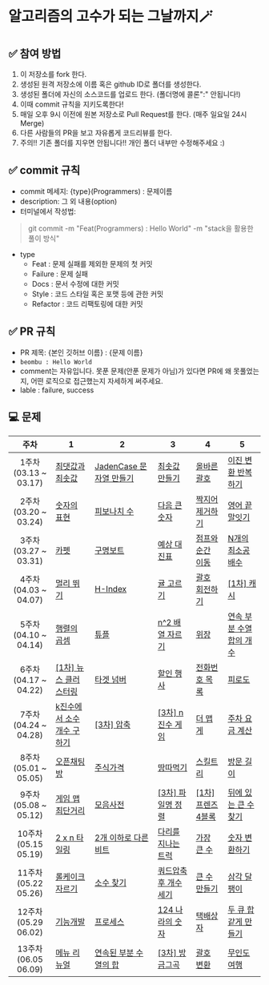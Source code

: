 # 알고리즘의 고수가 되는 그날까지🪄

## ✅ 참여 방법

1. 이 저장소를 fork 한다.
2. 생성된 원격 저장소에 이름 혹은 github ID로 폴더를 생성한다.
3. 생성된 폴더에 자신의 소스코드를 업로드 한다. (폴더명에 콜론":" 안됩니다!)
4. 이때 commit 규칙을 지키도록한다!
5. 매일 오후 9시 이전에 원본 저장소로 Pull Request를 한다. (매주 일요일 24시 Merge)
6. 다른 사람들의 PR을 보고 자유롭게 코드리뷰를 한다.
7. 주의!! 기존 폴더를 지우면 안됩니다!! 개인 폴더 내부만 수정해주세요 :)


## ✅ commit 규칙

- commit 메세지: {type}(Programmers) : 문제이름
- description: 그 외 내용(option)
- 터미널에서 작성법:

> git commit -m "Feat(Programmers) : Hello World" -m "stack을 활용한 풀이 방식"

- type
  - Feat : 문제 실패를 제외한 문제의 첫 커밋
  - Failure : 문제 실패
  - Docs : 문서 수정에 대한 커밋
  - Style : 코드 스타일 혹은 포맷 등에 관한 커밋
  - Refactor : 코드 리팩토링에 대한 커밋
  
  
## ✅ PR 규칙
- PR 제목: {본인 깃허브 이름} : {문제 이름}
- `beombu : Hello World`
- comment는 자유입니다. 못푼 문제(안푼 문제가 아님)가 있다면 PR에 왜 못풀었는지, 어떤 로직으로 접근했는지 자세하게 써주세요.
- lable : failure, success



## 💻 문제
| 주차 | 1 | 2 | 3 | 4 | 5 |
|:---:|---|---|---|---|---|
| 1주차</br>(03.13 ~ 03.17) | [최댓값과 최솟값](https://school.programmers.co.kr/learn/courses/30/lessons/12939) | [JadenCase 문자열 만들기](https://school.programmers.co.kr/learn/courses/30/lessons/12951) | [최솟값 만들기](https://school.programmers.co.kr/learn/courses/30/lessons/12941) | [올바른 괄호](https://school.programmers.co.kr/learn/courses/30/lessons/12909) | [이진 변환 반복하기](https://school.programmers.co.kr/learn/courses/30/lessons/70129) |
| 2주차</br>(03.20 ~ 03.24) | [숫자의 표현](https://school.programmers.co.kr/learn/courses/30/lessons/12924) | [피보나치 수](https://school.programmers.co.kr/learn/courses/30/lessons/12945) | [다음 큰 숫자](https://school.programmers.co.kr/learn/courses/30/lessons/12911) | [짝지어 제거하기](https://school.programmers.co.kr/learn/courses/30/lessons/12973) | [영어 끝말잇기](https://school.programmers.co.kr/learn/courses/30/lessons/12981) |
| 3주차</br>(03.27 ~ 03.31) | [카펫](https://school.programmers.co.kr/learn/courses/30/lessons/42842) | [구명보트](https://school.programmers.co.kr/learn/courses/30/lessons/42885) | [예상 대진표](https://school.programmers.co.kr/learn/courses/30/lessons/12985) | [점프와 순간 이동](https://school.programmers.co.kr/learn/courses/30/lessons/12980) | [N개의 최소공배수](https://school.programmers.co.kr/learn/courses/30/lessons/12953) |
| 4주차</br>(04.03 ~ 04.07) | [멀리 뛰기](https://school.programmers.co.kr/learn/courses/30/lessons/12914) | [H-Index](https://school.programmers.co.kr/learn/courses/30/lessons/42747) | [귤 고르기](https://school.programmers.co.kr/learn/courses/30/lessons/138476) | [괄호 회전하기](https://school.programmers.co.kr/learn/courses/30/lessons/76502) | [[1차] 캐시](https://school.programmers.co.kr/learn/courses/30/lessons/17680) |
| 5주차</br>(04.10 ~ 04.14) | [행렬의 곱셈](https://school.programmers.co.kr/learn/courses/30/lessons/12949) | [튜플](https://school.programmers.co.kr/learn/courses/30/lessons/64065) | [n^2 배열 자르기](https://school.programmers.co.kr/learn/courses/30/lessons/87390) | [위장](https://school.programmers.co.kr/learn/courses/30/lessons/42578) | [연속 부분 수열 합의 개수](https://school.programmers.co.kr/learn/courses/30/lessons/131701) |
| 6주차</br>(04.17 ~ 04.22) | [[1차] 뉴스 클러스터링](https://school.programmers.co.kr/learn/courses/30/lessons/17677) | [타겟 넘버](https://school.programmers.co.kr/learn/courses/30/lessons/43165) | [할인 행사](https://school.programmers.co.kr/learn/courses/30/lessons/131127) | [전화번호 목록](https://school.programmers.co.kr/learn/courses/30/lessons/42577) | [피로도](https://school.programmers.co.kr/learn/courses/30/lessons/87946) |
| 7주차</br>(04.24 ~ 04.28) | [k진수에서 소수 개수 구하기](https://school.programmers.co.kr/learn/courses/30/lessons/92335) | [[3차] 압축](https://school.programmers.co.kr/learn/courses/30/lessons/17684) | [[3차] n진수 게임](https://school.programmers.co.kr/learn/courses/30/lessons/17687) | [더 맵게](https://school.programmers.co.kr/learn/courses/30/lessons/42626) | [주차 요금 계산](https://school.programmers.co.kr/learn/courses/30/lessons/92341) |
| 8주차</br>(05.01 ~ 05.05) | [오픈채팅방](https://school.programmers.co.kr/learn/courses/30/lessons/42888) | [주식가격](https://school.programmers.co.kr/learn/courses/30/lessons/42584) | [땅따먹기](https://school.programmers.co.kr/learn/courses/30/lessons/12913) | [스킬트리](https://school.programmers.co.kr/learn/courses/30/lessons/49993) | [방문 길이](https://school.programmers.co.kr/learn/courses/30/lessons/49994) |
| 9주차</br>(05.08 ~ 05.12) | [게임 맵 최단거리](https://school.programmers.co.kr/learn/courses/30/lessons/1844) | [모음사전](https://school.programmers.co.kr/learn/courses/30/lessons/84512) | [[3차] 파일명 정렬](https://school.programmers.co.kr/learn/courses/30/lessons/17686) | [[1차] 프렌즈4블록](https://school.programmers.co.kr/learn/courses/30/lessons/17679) | [뒤에 있는 큰 수 찾기](https://school.programmers.co.kr/learn/courses/30/lessons/154539) |
| 10주차</br>(05.15 05.19) | [2 x n 타일링](https://school.programmers.co.kr/learn/courses/30/lessons/12900) | [2개 이하로 다른 비트](https://school.programmers.co.kr/learn/courses/30/lessons/77885) | [다리를 지나는 트럭](https://school.programmers.co.kr/learn/courses/30/lessons/42583) | [가장 큰 수](https://school.programmers.co.kr/learn/courses/30/lessons/42746) | [숫자 변환하기](https://school.programmers.co.kr/learn/courses/30/lessons/154538) |
| 11주차</br>(05.22 05.26) | [롤케이크 자르기](https://school.programmers.co.kr/learn/courses/30/lessons/132265) | [소수 찾기](https://school.programmers.co.kr/learn/courses/30/lessons/42839) | [쿼드압축 후 개수 세기](https://school.programmers.co.kr/learn/courses/30/lessons/68936) | [큰 수 만들기](https://school.programmers.co.kr/learn/courses/30/lessons/42883) | [삼각 달팽이](https://school.programmers.co.kr/learn/courses/30/lessons/68645) |
| 12주차</br>(05.29 06.02) | [기능개발](https://school.programmers.co.kr/learn/courses/30/lessons/42586) | [프로세스](https://school.programmers.co.kr/learn/courses/30/lessons/42587) | [124 나라의 숫자](https://school.programmers.co.kr/learn/courses/30/lessons/12899) | [택배상자](https://school.programmers.co.kr/learn/courses/30/lessons/131704) | [두 큐 합 같게 만들기](https://school.programmers.co.kr/learn/courses/30/lessons/118667) |
| 13주차</br>(06.05 06.09) | [메뉴 리뉴얼](https://school.programmers.co.kr/learn/courses/30/lessons/72411) | [연속된 부분 수열의 합](https://school.programmers.co.kr/learn/courses/30/lessons/178870) | [[3차] 방금그곡](https://school.programmers.co.kr/learn/courses/30/lessons/17683) | [괄호 변환](https://school.programmers.co.kr/learn/courses/30/lessons/60058) | [무인도 여행](https://school.programmers.co.kr/learn/courses/30/lessons/154540) |

